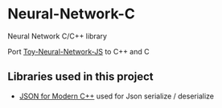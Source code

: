 # Neural-Network-C
Neural Network C/C++ library

Port [Toy-Neural-Network-JS](https://github.com/CodingTrain/Toy-Neural-Network-JS) to C++ and C

## Libraries used in this project

- [JSON for Modern C++](https://github.com/nlohmann/json) used for Json serialize / deserialize
